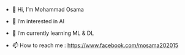 - 👋 Hi, I’m Mohammad Osama
- 👀 I’m interested in AI
- 🌱 I’m currently learning ML & DL

- 📫 How to reach me :
https://www.facebook.com/mosama202015

<!---
mosama137/mosama137 is a ✨ special ✨ repository because its `README.md` (this file) appears on your GitHub profile.
You can click the Preview link to take a look at your changes.
--->

